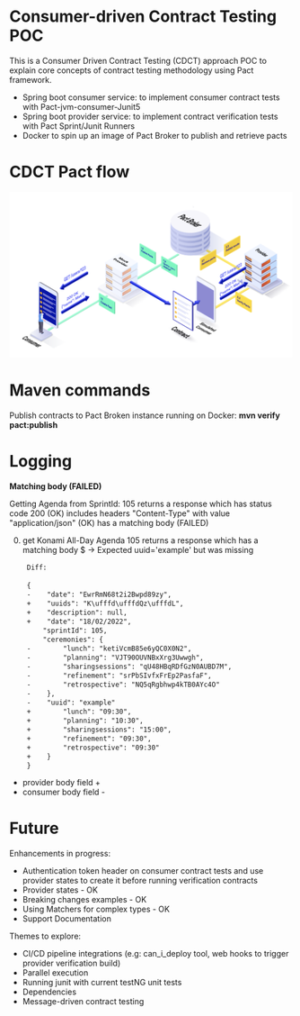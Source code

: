 # Consumer-driven Contract Testing POC
This is a Consumer Driven Contract Testing (CDCT) approach POC to explain core concepts of contract testing methodology using Pact
framework. 

- Spring boot consumer service: to implement consumer contract tests with Pact-jvm-consumer-Junit5
- Spring boot provider service: to implement contract verification tests with Pact Sprint/Junit Runners
- Docker to spin up an image of Pact Broker to publish and retrieve pacts 

# CDCT Pact flow

![pactflow](/docs/pact_flow.png)

# Maven commands

Publish contracts to Pact Broken instance running on Docker: **mvn verify pact:publish**

# Logging

**Matching body (FAILED)**

Getting Agenda from SprintId: 105
    returns a response which
      has status code 200 (OK)
      includes headers
        "Content-Type" with value "application/json" (OK)
      has a matching body (FAILED)

0) get Konami All-Day Agenda 105 returns a response which has a matching body
      $ -> Expected uuid='example' but was missing

        Diff:

        {
        -    "date": "EwrRmN68t2i2Bwpd89zy",
        +    "uuids": "K\ufffd\ufffdQz\ufffdL",
        +    "description": null,
        +    "date": "18/02/2022",
            "sprintId": 105,
            "ceremonies": {
        -        "lunch": "ketiVcmB85e6yQC0X0N2",
        -        "planning": "VJT90OUVNBxXrg3Uwwgh",
        -        "sharingsessions": "qU48HBqRDfGzN0AUBD7M",
        -        "refinement": "srPbSIvfxFrEp2PasfaF",
        -        "retrospective": "NQ5qRgbhwp4kTB0AYc4O"
        -    },
        -    "uuid": "example"
        +        "lunch": "09:30",
        +        "planning": "10:30",
        +        "sharingsessions": "15:00",
        +        "refinement": "09:30",
        +        "retrospective": "09:30"
        +    }
        }

* provider body field + 
* consumer body field - 

# Future

Enhancements in progress: 

- Authentication token header on consumer contract tests and use provider states to create it before running verification contracts 
- Provider states - OK 
- Breaking changes examples - OK
- Using Matchers for complex types - OK
- Support Documentation

Themes to explore:
 
 - CI/CD pipeline integrations (e.g: can_i_deploy tool, web hooks to trigger provider verification build) 
 - Parallel execution
 - Running junit with current testNG unit tests
 - Dependencies
 - Message-driven contract testing
